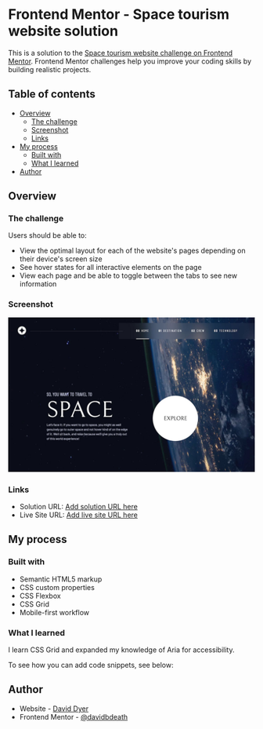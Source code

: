 # Frontend Mentor - Space tourism website solution

This is a solution to the [Space tourism website challenge on Frontend Mentor](https://www.frontendmentor.io/challenges/space-tourism-multipage-website-gRWj1URZ3). Frontend Mentor challenges help you improve your coding skills by building realistic projects.

## Table of contents

- [Overview](#overview)
  - [The challenge](#the-challenge)
  - [Screenshot](#screenshot)
  - [Links](#links)
- [My process](#my-process)
  - [Built with](#built-with)
  - [What I learned](#what-i-learned)
- [Author](#author)

## Overview

### The challenge

Users should be able to:

- View the optimal layout for each of the website's pages depending on their device's screen size
- See hover states for all interactive elements on the page
- View each page and be able to toggle between the tabs to see new information

### Screenshot

![](./screenshot.jpg)

### Links

- Solution URL: [Add solution URL here](https://github.com/davidbdeath/space-tourism-website)
- Live Site URL: [Add live site URL here](https://davidbdeath.github.io/space-tourism-website/)

## My process

### Built with

- Semantic HTML5 markup
- CSS custom properties
- CSS Flexbox
- CSS Grid
- Mobile-first workflow

### What I learned

I learn CSS Grid and expanded my knowledge of Aria for accessibility.

To see how you can add code snippets, see below:

## Author

- Website - [David Dyer](https://www.daviddyer.me/)
- Frontend Mentor - [@davidbdeath](https://www.frontendmentor.io/profile/davidbdeath)
